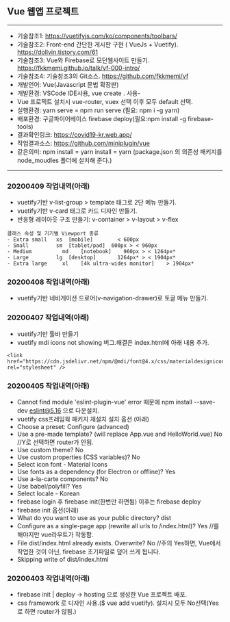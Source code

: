 ## Vue 웹앱 프로젝트

---

- 기술참조1: https://vuetifyjs.com/ko/components/toolbars/
- 기술참조2: Front-end 간단한 게시판 구현 ( VueJs + Vuetify). https://dollvin.tistory.com/61
- 기술참조3: Vue와 Firebase로 모던웹사이트 만들기. https://fkkmemi.github.io/talk/vf-000-intro/
- 기술참조4: 기술참조3의 Git소스. https://github.com/fkkmemi/vf
- 개발언어: Vue(Javascript 문법 확장판)
- 개발환경: VSCode IDE사용, vue create . 사용-
- Vue 프로젝트 설치시 vue-router, vuex 선택 이후 모두 default 선택.
- 실행환경: yarn serve = npm run serve (필요: npm i -g yarn)
- 배포환경: 구글파이어베이스 firebase deploy(필요:npm install -g firebase-tools)
- 결과확인링크: https://covid19-kr.web.app/
- 작업결과소스: https://github.com/miniplugin/vue
- 같은의미: npm install = yarn install = yarn (package.json 의 의존성 패키지를 node_moudles 폴더에 설치해 준다.)

---

### 20200409 작업내역(아래)

- vuetify기반 v-list-group > template 태그로 2단 메뉴 만들기.
- vuetify기반 v-card 태그로 카드 디자인 만들기.
- 반응형 레이아웃 구조 만들기: v-container > v-layout > v-flex

```
클래스 속성 및 기기별 Viewport 종류
- Extra small   xs	[mobile]	    < 600px
- Small	        sm	[tablet/pad]  600px > < 960px
- Medium	      md	[notebook]	  960px > < 1264px*
- Large	        lg	[desktop]	    1264px* > < 1904px*
- Extra large	  xl	[4k ultra-wides monitor]	> 1904px*
```

### 20200408 작업내역(아래)

- vuetify기반 네비게이션 드로어(v-navigation-drawer)로 토글 메뉴 만들기.

### 20200407 작업내역(아래)

- vuetify기반 툴바 만들기
- vuetify mdi icons not showing 버그.해결은 index.html에 아래 내용 추가.

```
<link href="https://cdn.jsdelivr.net/npm/@mdi/font@4.x/css/materialdesignicons.min.css" rel="stylesheet" />
```

### 20200405 작업내역(아래)

- Cannot find module 'eslint-plugin-vue' error 때문에 npm install --save-dev eslint@5.16 으로 다운설치.
- vuetify css프레임웍 패키지 재설치 설치 옵션 (아래)
- Choose a preset: Configure (advanced)
- Use a pre-made template? (will replace App.vue and HelloWorld.vue) No //Y로 선택하면 router가 안됨.
- Use custom theme? No
- Use custom properties (CSS variables)? No
- Select icon font - Material Icons
- Use fonts as a dependency (for Electron or offline)? Yes
- Use a-la-carte components? No
- Use babel/polyfill? Yes
- Select locale - Korean
- firebase login 후 firebase init(한번만 하면됨) 이후는 firebase deploy
- firebase init 옵션(아래)
- What do you want to use as your public directory? dist
- Configure as a single-page app (rewrite all urls to /index.html)? Yes //를 해야지만 vue라우트가 작동함.
- File dist/index.html already exists. Overwrite? No //주의 Yes하면, Vue에서 작업한 것이 아닌, firebase 초기파일로 덮어 쓰게 됩니다.
- Skipping write of dist/index.html

### 20200403 작업내역(아래)

- firebase init | deploy -> hosting 으로 생성한 Vue 프로젝트 배포.
- css framework 로 디자인 사용.(\$ vue add vuetify). 설치시 모두 No선택(Yes로 하면 router가 않됨.)
